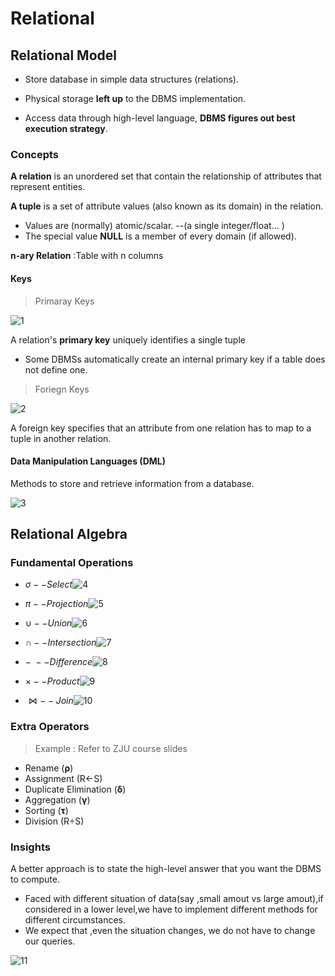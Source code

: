 # Relational

## Relational Model

* Store database in simple data structures (relations).

* Physical storage **left up** to the DBMS implementation.

*  Access data through high-level language, **DBMS figures out best execution strategy**.

### Concepts

**A relation** is an unordered set that contain the relationship of attributes that represent entities.

**A tuple** is a set of attribute values (also known as its domain) in the relation.

* Values are (normally) atomic/scalar. --(a single integer/float... )
* The special value **NULL** is a member of every domain (if allowed). 

**n-ary Relation** :Table with n columns

#### Keys

> Primaray Keys

![1](1.png)

A relation's **primary key** uniquely identifies a single tuple

* Some DBMSs automatically create an internal primary key if a table does not define one.

> Foriegn Keys

![2](2.png)

A foreign key specifies that an attribute from one relation has to map to a tuple in another relation.

#### Data Manipulation Languages (DML)

Methods to store and retrieve information from a database.

![3](3.png)

## Relational Algebra

### Fundamental Operations

* $\sigma -- Select$​​  ![4](4.png)

* $\pi -- Projection$​![5](5.png)

* $\cup--Union$​![6](6.png)

* $\cap -- Intersection$​![7](7.png)

* $- \ --Difference$​![8](8.png)

* $\times --Product$​![9](9.png)

* $⋈-- Join$​![10](10.png)

### Extra Operators

> Example : Refer to ZJU course slides

* Rename (**ρ**)
* Assignment (R←S)
* Duplicate Elimination (**δ**)
* Aggregation (**γ**)
* Sorting (**τ**)
* Division (R÷S)

### Insights

A better approach is to state the high-level answer that you want the DBMS to compute.

* Faced with different situation of data(say ,small amout vs large amout),if considered in a lower level,we have to implement different methods for different circumstances.
* We expect that ,even the situation changes, we do not have to change our queries.



![11](11.png)





